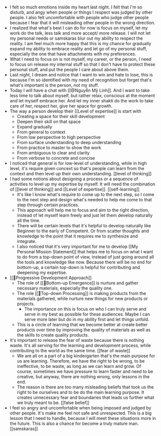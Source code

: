 - I felt so much emotions inside my heart last night. I felt that I'm so disturb, and angy when people or things I respect was judged by other people. I also felt uncomfortable with people who judge other people because I fear that it will misleading other people in the wrong direction.
- I realized that what's best I can do for now is focus on myself, let my work do the talk, less talk and more accept/ more release. I will not let my personal needs or samskaras blur out my ability to respect the reality. I am feel much more happy that this is my chance for gradually expand my ability to embrace reality and let go of my personal stuff, especially the one that have attachments with my preferences.
- What I need to focus on is not myself, my career, or the person, I need to focus on release my internal stuff so that I don't have to protect these personal stuff, and put the people I care about above them.
- Last night, I dream and notice that I want to win and hate to lose, this is because I'm so identified with my need of recognition but forget that's what's important is the person, not my stuff.
- Today I will have a chat with [[@Nguyễn Mỹ Linh]]. And I want to take less time to talk about myself, but rather relax, conscious at the moment and let myself embrace her. And let my inner shakti do the work to take care of her, respect her, give her space for growth.
- The way a person develop their [[Level of expertise]] is start with
    - Creating a space for their skill development
    - Deepen their skill on that space
    - Expand gradually
    - From general to context
    - From low perspective to high perspective
    - From surface understanding to deep understanding
    - From practice to master to show the work
    - From ambiguous to clear and clarity
    - From verbose to concrete and concise
- I noticed that general is for low-level of understanding, while in high level, it's require given concext so that's people can learn from the context and then level up their own understanding. [[level of thinking]]
- I had some notions about designing a process or a sequence of activities to level up my expertise by myself. It will need the combination of [[level of thinking]] and [[Level of expertise]]. [[self-learning]]
    - It's like I know what's require to come up to the next step, so I come to the next step and design what's needed to help me come to that step through certain practices.
    - This approach will help me to focus and aim to the right direction, instead of let myself learn freely and just let them develop naturally all the time.
    - There will be certain levels that it's helpful to develop naturally like Beginner to the early of Competent. Or from scatter thoughts and knowledge to the point that it requires me to synthesize and integrate.
    - I also noticed that it's very important for me to develop [[My Personal Mission Statement]] that helps me to focus on what I want to do from a top-down point of view, instead of just going around all the tools and knowledge like now. Because there will be no end for bottom-up, a certain top-down is helpful for contributing and deepening my expertise.
- [[🌱Progressive Development Approach]]
    - The role of [[🌲Bottom-up Emergence]] is nurture and gather necessary materials, especially the quality one.
    - The role [[🌲Top-down Processing]] is making products from the materials gathered, while nurture new things for new products or projects.
        - The importance on this is focus on who I can truly serve and serve in my best as possible for these audiences. Maybe I can serve more later but do in my ability first and let things unfold.
    - This is a circle of learning that we become better at create better products over time by improving the quality of materials as well as the skills to create quality products.
- It's important to release the fear of waste because there is nothing waste. It's all serving for the learning and development process, while contributing to the world as the same time. [[fear of waste]]
    - We are all on a part of a big kindergarten that's the main purpose for us are learning. Therefore, we have the right to be wrong, to be ineffective, to be waste, as long as we can learn and grow. Of course, sometimes we have pressure to learn faster and need to be creative, but anyway, there are nothing wrong, only lessons in the end.
    - The reason is there are too many misleading beliefs that took us the right to be ourselves and to be do the main learning purpose. It creates unnecessary fear and boundaries that leads us further what we truly meant to be. [[false belief]]
- I feel so angry and uncomfortable when being imposed and judged by other people. It's make me feel not safe and unrespected. This is a big lesson that I need to handle, because I will meet these situations more in the future. This is also a chance for become a truly mature man. [[samskaras]]
